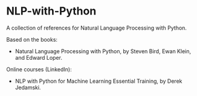 # NLP-with-Python
A collection of references for Natural Language Processing with Python.

Based on the books:

* Natural Language Processing with Python, by Steven Bird, Ewan Klein, and Edward Loper.

Online courses (LinkedIn):

* NLP with Python for Machine Learning Essential Training, by Derek Jedamski.
